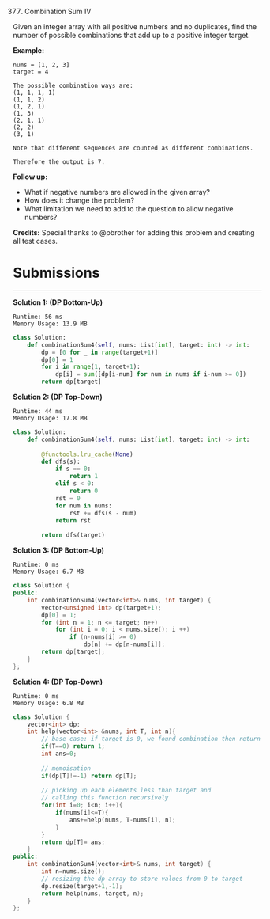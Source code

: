 377. Combination Sum IV

Given an integer array with all positive numbers and no duplicates, find the number of possible combinations that add up to a positive integer target.

**Example:**
```
nums = [1, 2, 3]
target = 4

The possible combination ways are:
(1, 1, 1, 1)
(1, 1, 2)
(1, 2, 1)
(1, 3)
(2, 1, 1)
(2, 2)
(3, 1)

Note that different sequences are counted as different combinations.

Therefore the output is 7.
 ```

**Follow up:**

* What if negative numbers are allowed in the given array?
* How does it change the problem?
* What limitation we need to add to the question to allow negative numbers?

**Credits:**
Special thanks to @pbrother for adding this problem and creating all test cases.

# Submissions
---
**Solution 1: (DP Bottom-Up)**
```
Runtime: 56 ms
Memory Usage: 13.9 MB
```
```python
class Solution:
    def combinationSum4(self, nums: List[int], target: int) -> int:
        dp = [0 for _ in range(target+1)]
        dp[0] = 1
        for i in range(1, target+1):
            dp[i] = sum([dp[i-num] for num in nums if i-num >= 0])
        return dp[target]
```

**Solution 2: (DP Top-Down)**
```
Runtime: 44 ms
Memory Usage: 17.8 MB
```
```python
class Solution:
    def combinationSum4(self, nums: List[int], target: int) -> int:
        
        @functools.lru_cache(None)
        def dfs(s):
            if s == 0:
                return 1
            elif s < 0:
                return 0
            rst = 0
            for num in nums:
                rst += dfs(s - num)
            return rst
            
        return dfs(target)
```

**Solution 3: (DP Bottom-Up)**
```
Runtime: 0 ms
Memory Usage: 6.7 MB
```
```c++
class Solution {
public:
    int combinationSum4(vector<int>& nums, int target) {
        vector<unsigned int> dp(target+1);
        dp[0] = 1;
        for (int n = 1; n <= target; n++)
            for (int i = 0; i < nums.size(); i ++)
                if (n-nums[i] >= 0)
                    dp[n] += dp[n-nums[i]];
        return dp[target];
    }
};
```

**Solution 4: (DP Top-Down)**
```
Runtime: 0 ms
Memory Usage: 6.8 MB
```
```c++
class Solution {
    vector<int> dp;
    int help(vector<int> &nums, int T, int n){
		// base case: if target is 0, we found combination then return 1
        if(T==0) return 1;
        int ans=0; 
		
		// memoisation
        if(dp[T]!=-1) return dp[T];
		
		// picking up each elements less than target and 
		// calling this function recursively
        for(int i=0; i<n; i++){
            if(nums[i]<=T){
                ans+=help(nums, T-nums[i], n);
            }
        }
        return dp[T]= ans;
    }
public:
    int combinationSum4(vector<int>& nums, int target) {
        int n=nums.size();
		// resizing the dp array to store values from 0 to target
        dp.resize(target+1,-1);
        return help(nums, target, n);
    }
};
```
